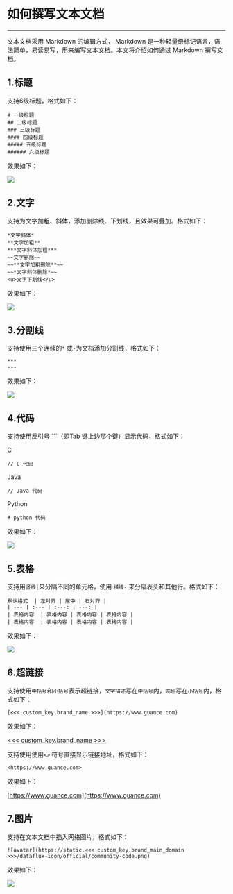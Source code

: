 # 如何撰写文本文档
---

文本文档采用 Markdown 的编辑方式， Markdown 是一种轻量级标记语言，语法简单，易读易写，用来编写文本文档。本文将介绍如何通过 Markdown 撰写文档。

## 1.标题

支持6级标题，格式如下：

```
# 一级标题
## 二级标题
### 三级标题
#### 四级标题
##### 五级标题
###### 六级标题
```

效果如下：

![](img/1.markdown_1.1.png)

## 2.文字

支持为文字加粗、斜体，添加删除线、下划线，且效果可叠加。格式如下：

```
*文字斜体*
**文字加粗**
***文字斜体加粗***
~~文字删除~~ 
~~**文字加粗删除**~~ 
~~*文字斜体删除*~~ 
<u>文字下划线</u>
```

效果如下：

![](img/1.markdown_2.png)

## 3.分割线

支持使用三个连续的`*` 或`-`为文档添加分割线，格式如下：

```
***
---
```

效果如下：

![](img/1.markdown_3.png)

## 4.代码

支持使用反引号 ```（即Tab 键上边那个键）显示代码，格式如下：

C
```
// C 代码
```

Java
```
// Java 代码
```

Python
```
# python 代码
```

效果如下：

![](img/1.markdown_4.png)

## 5.表格

支持用`竖线|`来分隔不同的单元格，使用 `横线-` 来分隔表头和其他行。格式如下：

```
默认格式  | 左对齐 | 居中 | 右对齐 |
| --- | :--- | :---: | ---: |
| 表格内容  | 表格内容 | 表格内容 | 表格内容 |
| 表格内容  | 表格内容 | 表格内容 | 表格内容 |
```

效果如下：

![](img/1.markdown_5.1.png)

## 6.超链接

支持使用`中括号`和`小括号`表示超链接，`文字描述`写在`中括号`内，`网址`写在`小括号`内，格式如下：

```
[<<< custom_key.brand_name >>>](https://www.guance.com)
```

效果如下：

[<<< custom_key.brand_name >>>](https://www.guance.com)

支持使用使用`<>` 符号直接显示链接地址，格式如下：

```
<https://www.guance.com>
```

效果如下：

[https://www.guance.com](https://www.guance.com)

## 7.图片

支持在文本文档中插入网络图片，格式如下：

```
![avatar](https://static.<<< custom_key.brand_main_domain >>>/dataflux-icon/official/community-code.png)
```

效果如下：

![](img/1.picture_1.png)
